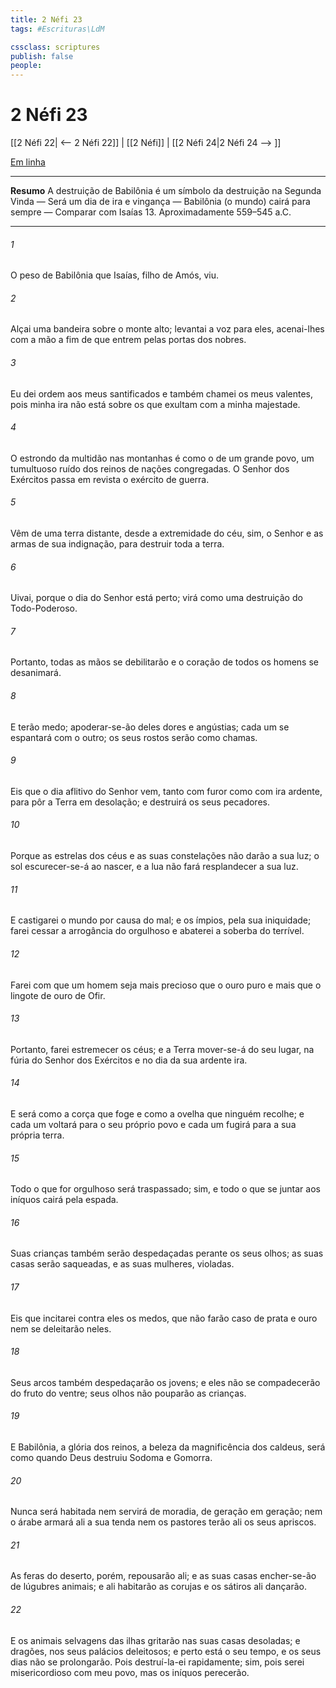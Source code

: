 ```yaml
---
title: 2 Néfi 23
tags: #Escrituras\LdM

cssclass: scriptures
publish: false
people:
---
```


# 2 Néfi 23
[[2 Néfi 22| <-- 2 Néfi 22]] | [[2 Néfi]] | [[2 Néfi 24|2 Néfi 24 --> ]]

[Em linha](https://churchofjesuschrist.org/study/scriptures/bofm/2-ne/23?lang=por)

---
__Resumo__
A destruição de Babilônia é um símbolo da destruição na Segunda Vinda — Será um dia de ira e vingança — Babilônia (o mundo) cairá para sempre — Comparar com Isaías 13. Aproximadamente 559–545 a.C.

---
###### 1 
O peso de Babilônia que Isaías, filho de Amós, viu.

###### 2 
Alçai uma bandeira sobre o monte alto; levantai a voz para eles, acenai-lhes com a mão a fim de que entrem pelas portas dos nobres.

###### 3 
Eu dei ordem aos meus santificados e também chamei os meus valentes, pois minha ira não está sobre os que exultam com a minha majestade.

###### 4 
O estrondo da multidão nas montanhas é como o de um grande povo, um tumultuoso ruído dos reinos de nações congregadas. O Senhor dos Exércitos passa em revista o exército de guerra.

###### 5 
Vêm de uma terra distante, desde a extremidade do céu, sim, o Senhor e as armas de sua indignação, para destruir toda a terra.

###### 6 
Uivai, porque o dia do Senhor está perto; virá como uma destruição do Todo-Poderoso.

###### 7 
Portanto, todas as mãos se debilitarão e o coração de todos os homens se desanimará.

###### 8 
E terão medo; apoderar-se-ão deles dores e angústias; cada um se espantará com o outro; os seus rostos serão como chamas.

###### 9 
Eis que o dia aflitivo do Senhor vem, tanto com furor como com ira ardente, para pôr a Terra em desolação; e destruirá os seus pecadores.

###### 10 
Porque as estrelas dos céus e as suas constelações não darão a sua luz; o sol escurecer-se-á ao nascer, e a lua não fará resplandecer a sua luz.

###### 11 
E castigarei o mundo por causa do mal; e os ímpios, pela sua iniquidade; farei cessar a arrogância do orgulhoso e abaterei a soberba do terrível.

###### 12 
Farei com que um homem seja mais precioso que o ouro puro e mais que o lingote de ouro de Ofir.

###### 13 
Portanto, farei estremecer os céus; e a Terra mover-se-á do seu lugar, na fúria do Senhor dos Exércitos e no dia da sua ardente ira.

###### 14 
E será como a corça que foge e como a ovelha que ninguém recolhe; e cada um voltará para o seu próprio povo e cada um fugirá para a sua própria terra.

###### 15 
Todo o que for orgulhoso será traspassado; sim, e todo o que se juntar aos iníquos cairá pela espada.

###### 16 
Suas crianças também serão despedaçadas perante os seus olhos; as suas casas serão saqueadas, e as suas mulheres, violadas.

###### 17 
Eis que incitarei contra eles os medos, que não farão caso de prata e ouro nem se deleitarão neles.

###### 18 
Seus arcos também despedaçarão os jovens; e eles não se compadecerão do fruto do ventre; seus olhos não pouparão as crianças.

###### 19 
E Babilônia, a glória dos reinos, a beleza da magnificência dos caldeus, será como quando Deus destruiu Sodoma e Gomorra.

###### 20 
Nunca será habitada nem servirá de moradia, de geração em geração; nem o árabe armará ali a sua tenda nem os pastores terão ali os seus apriscos.

###### 21 
As feras do deserto, porém, repousarão ali; e as suas casas encher-se-ão de lúgubres animais; e ali habitarão as corujas e os sátiros ali dançarão.

###### 22 
E os animais selvagens das ilhas gritarão nas suas casas desoladas; e dragões, nos seus palácios deleitosos; e perto está o seu tempo, e os seus dias não se prolongarão. Pois destruí-la-ei rapidamente; sim, pois serei misericordioso com meu povo, mas os iníquos perecerão.

